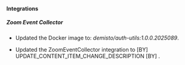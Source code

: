 
#### Integrations

##### Zoom Event Collector
- Updated the Docker image to: *demisto/auth-utils:1.0.0.2025089*.



- Updated the ZoomEventCollector integration to  [BY] UPDATE_CONTENT_ITEM_CHANGE_DESCRIPTION [BY] .
